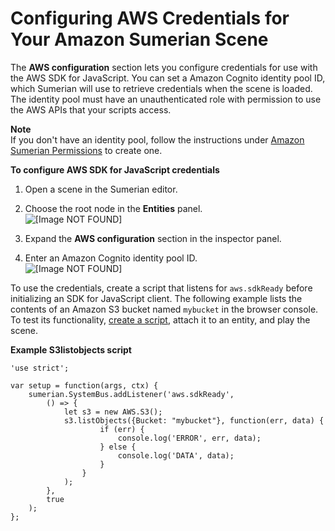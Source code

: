# Configuring AWS Credentials for Your Amazon Sumerian Scene<a name="scene-aws"></a>

The **AWS configuration** section lets you configure credentials for use with the AWS SDK for JavaScript\. You can set a Amazon Cognito identity pool ID, which Sumerian will use to retrieve credentials when the scene is loaded\. The identity pool must have an unauthenticated role with permission to use the AWS APIs that your scripts access\.

**Note**  
If you don't have an identity pool, follow the instructions under [Amazon Sumerian Permissions](sumerian-permissions.md) to create one\.

**To configure AWS SDK for JavaScript credentials**

1. Open a scene in the Sumerian editor\.

1. Choose the root node in the **Entities** panel\.  
![\[Image NOT FOUND\]](http://docs.aws.amazon.com/sumerian/latest/userguide/images/editor-entities-scene.png)

1. Expand the **AWS configuration** section in the inspector panel\.

1. Enter an Amazon Cognito identity pool ID\.  
![\[Image NOT FOUND\]](http://docs.aws.amazon.com/sumerian/latest/userguide/images/scene-sections-aws.png)

To use the credentials, create a script that listens for `aws.sdkReady` before initializing an SDK for JavaScript client\. The following example lists the contents of an Amazon S3 bucket named `mybucket` in the browser console\. To test its functionality, [create a script](sumerian-scripting.md), attach it to an entity, and play the scene\.

**Example S3listobjects script**  

```
'use strict';

var setup = function(args, ctx) {
    sumerian.SystemBus.addListener('aws.sdkReady',
        () => {
            let s3 = new AWS.S3();
            s3.listObjects({Bucket: "mybucket"}, function(err, data) {
                    if (err) {
                        console.log('ERROR', err, data);
                    } else {
                        console.log('DATA', data);
                    }
                }
            );
        },
        true
    );
};
```